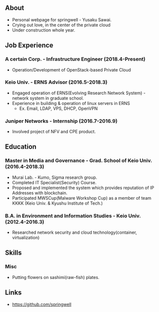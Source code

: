 ## About
- Personal webpage for springwell - Yusaku Sawai.
- Crying out love, in the center of the private cloud
- Under construction whole year.

## Job Experience
### A certain Corp. - Infrastructure Engineer (2018.4-Present)
- Operation/Development of OpenStack-based Private Cloud

### Keio Univ. - ERNS Advisor (2016.5-2018.3)
- Engaged operation of ERNS(Evolving Research Network System) - network system in graduate school.
- Experience in building & operation of linux servers in ERNS
  - Ex. Email, LDAP, VPS, DHCP, OpenVPN

### Juniper Networks - Internship (2016.7-2016.9)
  - Involved project of NFV and CPE product.

## Education

### Master in Media and Governance - Grad. School of Keio Univ. (2016.4-2018.3)
- Murai Lab. - Kumo, Sigma research group.
- Completed IT Specialist(Security) Course.
- Proposed and implemented the system which provides reputation of IP Addresses with blockchain.
- Participated MWSCup(Malware Workshop Cup) as a member of team KKKK (Keio Univ. & Kyushu Institute of Tech.)

### B.A. in Environment and Information Studies - Keio Univ. (2012.4-2016.3)
- Researched network security and cloud technology(container, virtualization)

## Skills
### Misc
- Putting flowers on sashimi(raw-fish) plates.

## Links
- https://github.com/springwell
